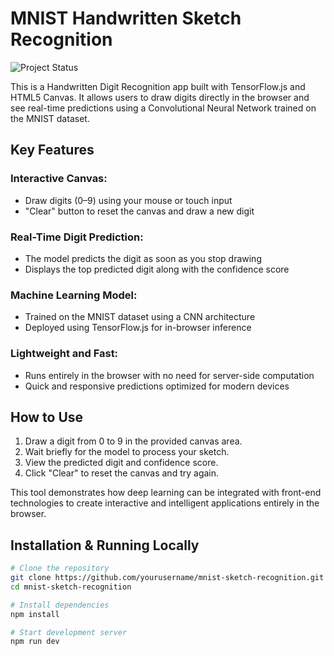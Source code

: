 # MNIST Handwritten Sketch Recognition

![Project Status](https://img.shields.io/badge/status-in--development-yellow)


This is a Handwritten Digit Recognition app built with TensorFlow.js and HTML5 Canvas. It allows users to draw digits directly in the browser and see real-time predictions using a Convolutional Neural Network trained on the MNIST dataset.

## Key Features

### Interactive Canvas:
- Draw digits (0–9) using your mouse or touch input
- "Clear" button to reset the canvas and draw a new digit

### Real-Time Digit Prediction:
- The model predicts the digit as soon as you stop drawing
- Displays the top predicted digit along with the confidence score

### Machine Learning Model:
- Trained on the MNIST dataset using a CNN architecture
- Deployed using TensorFlow.js for in-browser inference

### Lightweight and Fast:
- Runs entirely in the browser with no need for server-side computation
- Quick and responsive predictions optimized for modern devices

## How to Use

1. Draw a digit from 0 to 9 in the provided canvas area.
2. Wait briefly for the model to process your sketch.
3. View the predicted digit and confidence score.
4. Click "Clear" to reset the canvas and try again.

This tool demonstrates how deep learning can be integrated with front-end technologies to create interactive and intelligent applications entirely in the browser.

## Installation & Running Locally

```bash
# Clone the repository
git clone https://github.com/yourusername/mnist-sketch-recognition.git
cd mnist-sketch-recognition

# Install dependencies
npm install

# Start development server
npm run dev
